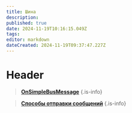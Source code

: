 ```yaml
---
title: Шина
description: 
published: true
date: 2024-11-19T10:16:15.049Z
tags: 
editor: markdown
dateCreated: 2024-11-19T09:37:47.227Z
---
```


# Header

> **[OnSimpleBusMessage](/Documentation/Shina/OnSimpleBusMessage)**
{.is-info}


> **[Способы отправки сообщений](/Documentation/Shina/MethodsOfSending)**
{.is-info}